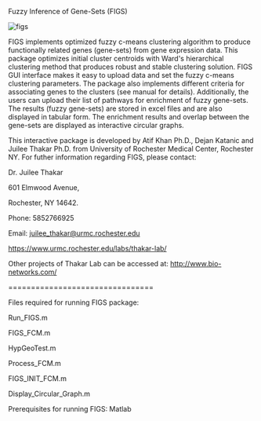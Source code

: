 Fuzzy Inference of Gene-Sets (FIGS)


![figs](https://cloud.githubusercontent.com/assets/21067499/19664277/a6f15b0e-9a0d-11e6-95fb-4376af6808ff.png)



FIGS implements optimized fuzzy c-means clustering algorithm to produce functionally related genes (gene-sets) from gene expression data. This package optimizes initial cluster centroids with Ward's hierarchical clustering method that produces robust and stable clustering solution. FIGS GUI interface makes it easy to upload data and set the fuzzy c-means clustering parameters. The package also implements different criteria for associating genes to the clusters (see manual for details). Additionally, the users can upload their list of pathways for enrichment of fuzzy gene-sets. The results (fuzzy gene-sets) are stored in excel files and are also displayed in tabular form. The enrichment results and overlap between the gene-sets are displayed as interactive circular graphs.         

This interactive package is developed by Atif Khan Ph.D., Dejan Katanic and Juilee Thakar Ph.D. from University of Rochester Medical Center, Rochester NY. For futher information regarding FIGS, please contact: 

 
Dr. Juilee Thakar 

601 Elmwood Avenue,

Rochester, NY 14642.

Phone: 5852766925

Email: juilee_thakar@urmc.rochester.edu

https://www.urmc.rochester.edu/labs/thakar-lab/


Other projects of Thakar Lab can be accessed at: http://www.bio-networks.com/ 

 
 ================================
 
 
Files required for running FIGS package:
 
Run_FIGS.m 

FIGS_FCM.m 

HypGeoTest.m

Process_FCM.m

FIGS_INIT_FCM.m 

Display_Circular_Graph.m



Prerequisites for running FIGS: Matlab 

